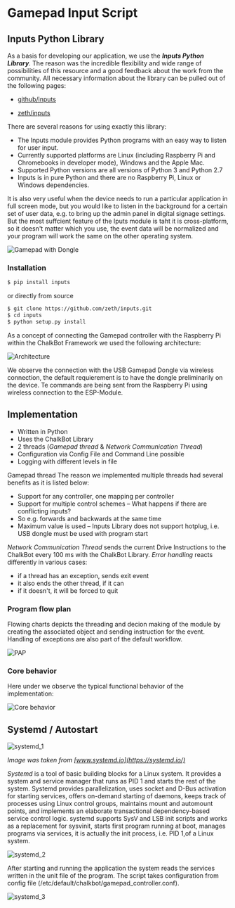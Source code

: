 Gamepad Input Script
============

## Inputs Python Library

As a basis for developing our application, we use the ***Inputs Python Library***. The reason was the incredible flexibility and wide range of possibilities of this resource and a good feedback about the work from the community. All necessary information about the library can be pulled out of the following pages:

- [github/inputs](https://github.com/zeth/inputs)

- [zeth/inputs](https://inputs.readthedocs.io/en/latest/)

There are several reasons for using exactly this library:

- The Inputs module provides Python programs with an easy way to listen for user input.
- Currently supported platforms are Linux (including Raspberry Pi and Chromebooks in developer mode), Windows and the Apple Mac.
- Supported Python versions are all versions of Python 3 and Python 2.7
- Inputs is in pure Python and there are no Raspberry Pi, Linux or Windows dependencies.

It is also very useful when the device needs to run a particular application in full screen mode, but you would like to listen in the background for a certain set of user data, e.g. to bring up the admin panel in digital signage settings. But the most suffcient feature of the Iputs module is taht it is cross-platform, so it doesn't matter which you use, the event data will be normalized and your program will work the same on the other operating system.


![Gamepad with Dongle](../../img/chalkbot-raspi/gamepaddongle.jpeg)

### Installation


```bash
$ pip install inputs
```
or directly from source


```bash
$ git clone https://github.com/zeth/inputs.git
$ cd inputs
$ python setup.py install
```

As a concept of connecting the Gamepad controller with the Raspberry Pi within the ChalkBot Framework we used the following architecture:

![Architecture](../../img/chalkbot-raspi/architecture.jpg)

We observe the connection with the USB Gamepad Dongle via wireless connection, the default requierement is to have the dongle preliminarily on the device. Te commands are being sent from the Raspberry Pi using wireless connection to the ESP-Module. 

## Implementation

- Written in Python
- Uses the ChalkBot Library
- 2 threads  (*Gamepad thread* & *Network Communication Thread*)
- Configuration via Config File and Command Line possible
- Logging with different levels in file

Gamepad thread
The reason we implemented multiple threads had several benefits as it is listed below:

- Support for any controller, one mapping per controller
- Support for multiple control schemes
– What happens if there are conflicting inputs?
- So e.g. forwards and backwards at the same time
- Maximum value is used
– Inputs Library does not support hotplug, i.e. USB dongle must be used with
program start

*Network Communication Thread* sends the current Drive Instructions to the ChalkBot every 100 ms with the ChalkBot Library.
*Error handling* reacts differently in various cases: 

- if a thread has an exception, sends exit event
- it also ends the other thread, if it can
- if it doesn't, it will be forced to quit

### Program flow plan

Flowing charts depicts the threading and decion making of the module by creating the associated object and sending instruction for the event. Handling of exceptions are also part of the default workflow.

![PAP](../../img/chalkbot-raspi/programmablauf.png)


### Core behavior 

Here under we observe the typical functional behavior of the implementation:

![Core behavior](../../img/chalkbot-raspi/kernverhalten.png)

## Systemd / Autostart

![systemd_1](../../img/chalkbot-raspi/systemd.jpg)

*Image was taken from [www.systemd.io](https://systemd.io/)*

*Systemd* is a tool of basic building blocks for a Linux system. It provides a system and service manager that runs as PID 1 and starts the rest of the system. Systemd provides parallelization, uses socket and D-Bus activation for starting services, offers on-demand starting of daemons, keeps track of processes using Linux control groups, maintains mount and automount points, and implements an elaborate transactional dependency-based service control logic. systemd supports SysV and LSB init scripts and works as a replacement for sysvinit, starts first program running at boot, manages programs via services, it is actually the init process, i.e. PID 1,of a Linux system.

![systemd_2](../../img/chalkbot-raspi/systemd_tree.png)


After starting and running the application the system reads the services written in the unit file of the program. The script takes configuration from config file (/etc/default/chalkbot/gamepad_controller.conf).

![systemd_3](../../img/chalkbot-raspi/systemd_autostart.png)


